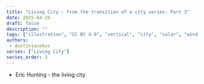 ```yaml
---
title: "Living City : from the transition of a city series: Part 3"
date: 2025-04-29
draft: false
description: ""
tags: ["illustration", "CC BY 4.0", "vertical", "city", "solar", "wind turbine", "people", "transport", "airship"]
authors:
 - dustinjacobus
series: ["Living City"]
series_order: 3
---
```


- Eric Hunting - the living city

